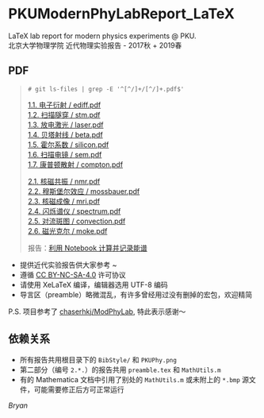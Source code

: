 # PKUModernPhyLabReport_LaTeX
LaTeX lab report for modern physics experiments @ PKU. <br/>
北京大学物理学院 近代物理实验报告 - 2017秋 + 2019春

## PDF
> `# git ls-files | grep -E '^[^/]+/[^/]+.pdf$'`
>
> [1.1. 电子衍射 / ediff.pdf](1.1.%20电子衍射/ediff.pdf)<br/>
> [1.2. 扫描隧穿 / stm.pdf](1.2.%20扫描隧穿/stm.pdf)<br/>
> [1.3. 放电激光 / laser.pdf](1.3.%20放电激光/laser.pdf)<br/>
> [1.4. 贝塔射线 / beta.pdf](1.4.%20贝塔射线/beta.pdf)<br/>
> [1.5. 霍尔系数 / silicon.pdf](1.5.%20霍尔系数/silicon.pdf)<br/>
> [1.6. 扫描电镜 / sem.pdf](1.6.%20扫描电镜/sem.pdf)<br/>
> [1.7. 康普顿散射 / compton.pdf](1.7.%20康普顿散射/compton.pdf)<br/>
>
> [2.1. 核磁共振 / nmr.pdf](2.1.%20核磁共振/nmr.pdf)<br/>
> [2.2. 穆斯堡尔效应 / mossbauer.pdf](2.2.%20穆斯堡尔效应/mossbauer.pdf)<br/>
> [2.3. 核磁成像 / mri.pdf](2.3.%20核磁成像/mri.pdf)<br/>
> [2.4. 闪烁谱仪 / spectrum.pdf](2.4.%20闪烁谱仪/spectrum.pdf)<br/>
> [2.5. 对流斑图 / convection.pdf](2.5.%20对流斑图/convection.pdf)<br/>
> [2.6. 磁光克尔 / moke.pdf](2.6.%20磁光克尔/moke.pdf)<br/>
>
> 报告：[利用 Notebook 计算并记录能谱](2.4.%20闪烁谱仪/beamer/experiment_talk.pdf)

* 提供近代实验报告供大家参考 ~
* 遵循 [CC BY-NC-SA-4.0](https://creativecommons.org/licenses/by-nc-sa/4.0/) 许可协议
* 请使用 XeLaTeX 编译，编辑器选用 UTF-8 编码
* 导言区（preamble）略微混乱，有许多曾经用过没有删掉的宏包，欢迎精简

P.S. 项目参考了 [chaserhkj/ModPhyLab](https://github.com/chaserhkj/ModPhyLab), 特此表示感谢～

## 依赖关系
* 所有报告共用根目录下的 `BibStyle/` 和 `PKUPhy.png`
* 第二部分（编号 `2.*.`）的报告共用 `preamble.tex` 和 `MathUtils.m`
* 有的 Mathematica 文档中引用了别处的 `MathUtils.m` 或未附上的 `*.bmp` 源文件，可能需要修正后方可正常运行

_Bryan_
